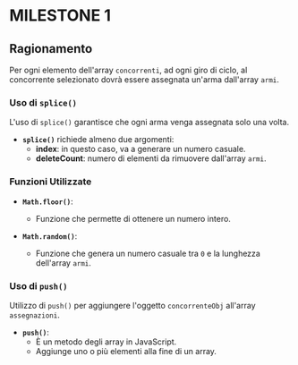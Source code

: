 # MILESTONE 1

## Ragionamento

Per ogni elemento dell'array `concorrenti`, ad ogni giro di ciclo, al concorrente selezionato dovrà essere assegnata un'arma dall'array `armi`.

### Uso di `splice()`

L'uso di `splice()` garantisce che ogni arma venga assegnata solo una volta. 

- **`splice()`** richiede almeno due argomenti:
  - **index**: in questo caso, va a generare un numero casuale.
  - **deleteCount**: numero di elementi da rimuovere dall'array `armi`.

### Funzioni Utilizzate

- **`Math.floor()`**: 
  - Funzione che permette di ottenere un numero intero.

- **`Math.random()`**: 
  - Funzione che genera un numero casuale tra `0` e la lunghezza dell'array `armi`.

### Uso di `push()`

Utilizzo di `push()` per aggiungere l'oggetto `concorrenteObj` all'array `assegnazioni`.

- **`push()`**:
  - È un metodo degli array in JavaScript.
  - Aggiunge uno o più elementi alla fine di un array.



